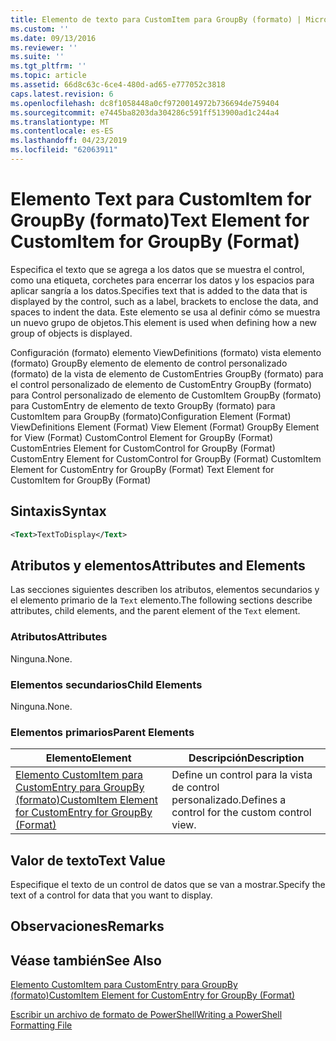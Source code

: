 ```yaml
---
title: Elemento de texto para CustomItem para GroupBy (formato) | Microsoft Docs
ms.custom: ''
ms.date: 09/13/2016
ms.reviewer: ''
ms.suite: ''
ms.tgt_pltfrm: ''
ms.topic: article
ms.assetid: 66d8c63c-6ce4-480d-ad65-e777052c3818
caps.latest.revision: 6
ms.openlocfilehash: dc8f1058448a0cf9720014972b736694de759404
ms.sourcegitcommit: e7445ba8203da304286c591ff513900ad1c244a4
ms.translationtype: MT
ms.contentlocale: es-ES
ms.lasthandoff: 04/23/2019
ms.locfileid: "62063911"
---
```

# <a name="text-element-for-customitem-for-groupby-format"></a><span data-ttu-id="b82b2-102">Elemento Text para CustomItem for GroupBy (formato)</span><span class="sxs-lookup"><span data-stu-id="b82b2-102">Text Element for CustomItem for GroupBy (Format)</span></span>

<span data-ttu-id="b82b2-103">Especifica el texto que se agrega a los datos que se muestra el control, como una etiqueta, corchetes para encerrar los datos y los espacios para aplicar sangría a los datos.</span><span class="sxs-lookup"><span data-stu-id="b82b2-103">Specifies text that is added to the data that is displayed by the control, such as a label, brackets to enclose the data, and spaces to indent the data.</span></span> <span data-ttu-id="b82b2-104">Este elemento se usa al definir cómo se muestra un nuevo grupo de objetos.</span><span class="sxs-lookup"><span data-stu-id="b82b2-104">This element is used when defining how a new group of objects is displayed.</span></span>

<span data-ttu-id="b82b2-105">Configuración (formato) elemento ViewDefinitions (formato) vista elemento (formato) GroupBy elemento de elemento de control personalizado (formato) de la vista de elemento de CustomEntries GroupBy (formato) para el control personalizado de elemento de CustomEntry GroupBy (formato) para Control personalizado de elemento de CustomItem GroupBy (formato) para CustomEntry de elemento de texto GroupBy (formato) para CustomItem para GroupBy (formato)</span><span class="sxs-lookup"><span data-stu-id="b82b2-105">Configuration Element (Format) ViewDefinitions Element (Format) View Element (Format) GroupBy Element for View (Format) CustomControl Element for GroupBy (Format) CustomEntries Element for CustomControl for GroupBy (Format) CustomEntry Element for CustomControl for GroupBy (Format) CustomItem Element for CustomEntry for GroupBy (Format) Text Element for CustomItem for GroupBy (Format)</span></span>

## <a name="syntax"></a><span data-ttu-id="b82b2-106">Sintaxis</span><span class="sxs-lookup"><span data-stu-id="b82b2-106">Syntax</span></span>

```xml
<Text>TextToDisplay</Text>
```

## <a name="attributes-and-elements"></a><span data-ttu-id="b82b2-107">Atributos y elementos</span><span class="sxs-lookup"><span data-stu-id="b82b2-107">Attributes and Elements</span></span>

<span data-ttu-id="b82b2-108">Las secciones siguientes describen los atributos, elementos secundarios y el elemento primario de la `Text` elemento.</span><span class="sxs-lookup"><span data-stu-id="b82b2-108">The following sections describe attributes, child elements, and the parent element of the `Text` element.</span></span>

### <a name="attributes"></a><span data-ttu-id="b82b2-109">Atributos</span><span class="sxs-lookup"><span data-stu-id="b82b2-109">Attributes</span></span>

<span data-ttu-id="b82b2-110">Ninguna.</span><span class="sxs-lookup"><span data-stu-id="b82b2-110">None.</span></span>

### <a name="child-elements"></a><span data-ttu-id="b82b2-111">Elementos secundarios</span><span class="sxs-lookup"><span data-stu-id="b82b2-111">Child Elements</span></span>

<span data-ttu-id="b82b2-112">Ninguna.</span><span class="sxs-lookup"><span data-stu-id="b82b2-112">None.</span></span>

### <a name="parent-elements"></a><span data-ttu-id="b82b2-113">Elementos primarios</span><span class="sxs-lookup"><span data-stu-id="b82b2-113">Parent Elements</span></span>

|<span data-ttu-id="b82b2-114">Elemento</span><span class="sxs-lookup"><span data-stu-id="b82b2-114">Element</span></span>|<span data-ttu-id="b82b2-115">Descripción</span><span class="sxs-lookup"><span data-stu-id="b82b2-115">Description</span></span>|
|-------------|-----------------|
|[<span data-ttu-id="b82b2-116">Elemento CustomItem para CustomEntry para GroupBy (formato)</span><span class="sxs-lookup"><span data-stu-id="b82b2-116">CustomItem Element for CustomEntry for GroupBy (Format)</span></span>](./customitem-element-for-customentry-for-groupby-format.md)|<span data-ttu-id="b82b2-117">Define un control para la vista de control personalizado.</span><span class="sxs-lookup"><span data-stu-id="b82b2-117">Defines a control for the custom control view.</span></span>|

## <a name="text-value"></a><span data-ttu-id="b82b2-118">Valor de texto</span><span class="sxs-lookup"><span data-stu-id="b82b2-118">Text Value</span></span>

<span data-ttu-id="b82b2-119">Especifique el texto de un control de datos que se van a mostrar.</span><span class="sxs-lookup"><span data-stu-id="b82b2-119">Specify the text of a control for data that you want to display.</span></span>

## <a name="remarks"></a><span data-ttu-id="b82b2-120">Observaciones</span><span class="sxs-lookup"><span data-stu-id="b82b2-120">Remarks</span></span>

## <a name="see-also"></a><span data-ttu-id="b82b2-121">Véase también</span><span class="sxs-lookup"><span data-stu-id="b82b2-121">See Also</span></span>

[<span data-ttu-id="b82b2-122">Elemento CustomItem para CustomEntry para GroupBy (formato)</span><span class="sxs-lookup"><span data-stu-id="b82b2-122">CustomItem Element for CustomEntry for GroupBy (Format)</span></span>](./customitem-element-for-customentry-for-groupby-format.md)

[<span data-ttu-id="b82b2-123">Escribir un archivo de formato de PowerShell</span><span class="sxs-lookup"><span data-stu-id="b82b2-123">Writing a PowerShell Formatting File</span></span>](./writing-a-powershell-formatting-file.md)
